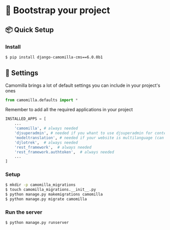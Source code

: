 # 🚀 Bootstrap your project


## 📦 Quick Setup

### Install 


```bash
$ pip install django-camomilla-cms==6.0.0b1
```

## 🔨 Settings


Camomilla brings a lot of default settings you can include in your project's ones

```python
from camomilla.defaults import *
```

Remember to add all the required applications in your project


```python
INSTALLED_APPS = [
    ...
    'camomilla', # always needed
    'djsuperadmin', # needed if you whant to use djsuperadmin for contents
    'modeltranslation', # needed if your website is multilanguage (can be added later)
    'djlotrek',  # always needed
    'rest_framework',  # always needed
    'rest_framework.authtoken',  # always needed
    ...
]
```

### Setup 


```bash
$ mkdir -p camomilla_migrations
$ touch camomilla_migrations.__init__.py
$ python manage.py makemigrations camomilla
$ python manage.py migrate camomilla
```

### Run the server

```bash
$ python manage.py runserver
```
